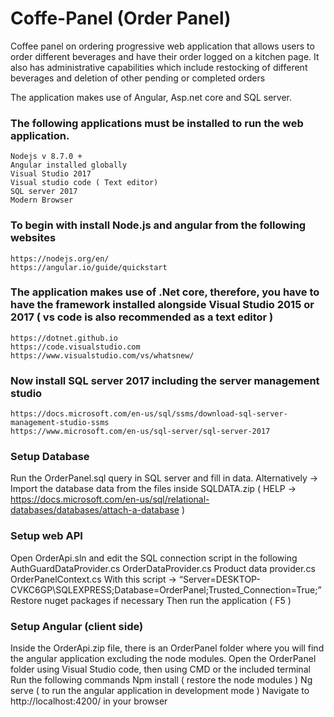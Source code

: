 # Coffe-Panel (Order Panel)

Coffee panel on ordering progressive web application that allows users to order different beverages and have their order logged on a kitchen page. It also has administrative capabilities which include restocking of different beverages and deletion of other pending or completed orders

The application makes use of Angular, Asp.net  core and SQL server. 

### The following applications must be installed to run the web application. 

```
Nodejs v 8.7.0 +
Angular installed globally
Visual Studio 2017
Visual studio code ( Text editor) 
SQL server 2017 
Modern Browser
```

### To begin with install Node.js and angular from the following websites 

```
https://nodejs.org/en/ 
https://angular.io/guide/quickstart 
```

### The application makes use of .Net core, therefore, you have to have the framework installed alongside Visual Studio 2015 or 2017 ( vs code is also recommended as a text editor )

```
https://dotnet.github.io 
https://code.visualstudio.com 
https://www.visualstudio.com/vs/whatsnew/
```

### Now install SQL server 2017 including the server management studio

```
https://docs.microsoft.com/en-us/sql/ssms/download-sql-server-management-studio-ssms 
https://www.microsoft.com/en-us/sql-server/sql-server-2017 
```

### Setup Database

Run the OrderPanel.sql query in SQL server and fill in data. 
Alternatively -> Import the database data from the files inside SQLDATA.zip ( HELP -> https://docs.microsoft.com/en-us/sql/relational-databases/databases/attach-a-database )

### Setup web API 

Open OrderApi.sln and edit the SQL connection script in the following 
AuthGuardDataProvider.cs
OrderDataProvider.cs
Product data provider.cs
OrderPanelContext.cs
With this script -> “Server=DESKTOP-CVKC6GP\SQLEXPRESS;Database=OrderPanel;Trusted_Connection=True;”
Restore nuget packages if necessary 
Then run the application ( F5 ) 

### Setup Angular (client side) 

Inside the OrderApi.zip file, there is an OrderPanel folder where you will find the angular application excluding the node modules.
Open the OrderPanel folder using Visual Studio code, then using CMD or  the included terminal Run the following commands
Npm install ( restore the node modules )
Ng serve ( to run the angular application in development mode ) 
Navigate to http://localhost:4200/ in your browser



